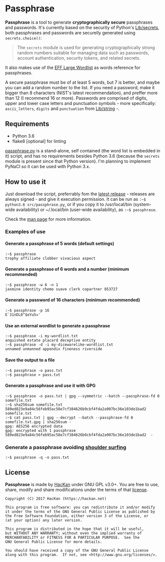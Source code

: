 # Passphrase

**Passphrase** is a tool to generate **cryptographically secure** passphrases and passwords. It's currently based on the security of Python's [Lib/secrets](https://docs.python.org/3/library/secrets.html#module-secrets), both passphrases and passwords are securelly generated using `secrets.choice()`:

> The `secrets` module is used for generating cryptographically strong random numbers suitable for managing data such as passwords, account authentication, security tokens, and related secrets.

It also makes use of the [EFF Large Wordlist](https://www.eff.org/es/document/passphrase-wordlists) as words reference for passphrases.

A secure passphrase must be of at least 5 words, but 7 is better, and maybe you can add a random number to the list. If you need a password, make it bigger than 8 characters (NIST's latest recommendation), and preffer more than 12 (I recommend 16 or more). Passwords are comprised of digits, upper and lower case letters and punctuation symbols - more specifically: `ascii_letters`, `digits` and `punctuation` from [Lib/string](https://docs.python.org/3.6/library/string.html#string-constants) -.

## Requirements

* Python 3.6
* flake8 [optional] for linting

[passphrase.py](/src/passphrase.py) is a stand-alone, self contained (the word list is embedded in it) script, and has no requirements besides Python 3.6 (because the `secrets` module is present since that Python version). I'm planning to implement PyNaCl so it can be used with Python 3.x.

## How to use it

Just download the script, preferrably fom the [latest release](/releases/latest) - releases are always signed - and give it execution permission. It can be run as `:~$ python3.6 src/passphrase.py`, or if you copy it to /usr/local/bin (system-wide availability) or ~/.local/bin (user-wide availability), as `:~$ passphrase`.

Check the [man page](man/passphrase.md) for more information.

### Examples of use

#### Generate a passphrase of 5 words (default settings)

```
:~$ passphrase
trophy affiliate clobber vivacious aspect
```

#### Generate a passphrase of 6 words and a number (minimum recommended)

```
:~$ passphrase -w 6 -n 1
jasmine identity chemo suave clerk copartner 853727
```

#### Generate a password of 16 characters (minimum recommended)

```
:~$ passphrase -p 16
E`31nDL0^$oYu5='
```

#### Use an external wordlist to generate a passphrase

```
:~$ passphrase -i my-wordlist.txt
anguished estate placard deceptive entity
:~$ passphrase -d -i my-dicewarelike-wordlist.txt
unnamed unmanned appendix fineness riverside
```

#### Save the output to a file

```
:~$ passphrase -o pass.txt
:~$ passphrase > pass.txt
```

#### Generate a passphrase and use it with GPG

```
:~$ passphrase -o pass.txt | gpg --symmetric --batch --passphrase-fd 0 somefile.txt
:~$ sha256sum somefile.txt
589ed823e9a84c56feb95ac58e7cf384626b9cbf4fda2a907bc36e103de1bad2  somefile.txt
:~$ cat pass.txt | gpg --decrypt --batch --passphrase-fd 0 somefile.txt.gpg | sha256sum -
gpg: AES256 encrypted data
gpg: encrypted with 1 passphrase
589ed823e9a84c56feb95ac58e7cf384626b9cbf4fda2a907bc36e103de1bad2  -
```

### Generate a passphrase avoiding [shoulder surfing](https://en.wikipedia.org/wiki/Shoulder_surfing_(computer_security))

```
:~$ passphrase -q -o pass.txt
```

## License

**Passphrase** is made by [HacKan](https://hackan.net) under GNU GPL v3.0+. You are free to use, share, modify and share modifications under the terms of that [license](LICENSE).

    Copyright (C) 2017 HacKan (https://hackan.net)

    This program is free software: you can redistribute it and/or modify
    it under the terms of the GNU General Public License as published by
    the Free Software Foundation, either version 3 of the License, or
    (at your option) any later version.

    This program is distributed in the hope that it will be useful,
    but WITHOUT ANY WARRANTY; without even the implied warranty of
    MERCHANTABILITY or FITNESS FOR A PARTICULAR PURPOSE.  See the
    GNU General Public License for more details.

    You should have received a copy of the GNU General Public License
    along with this program.  If not, see <http://www.gnu.org/licenses/>.

